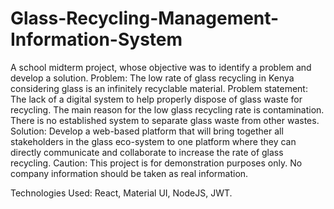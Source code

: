 # Glass-Recycling-Management-Information-System
A school midterm project, whose objective was to identify a problem and develop a solution.
Problem: The low rate of glass recycling in Kenya considering glass is an infinitely recyclable material.
Problem statement: The lack of a digital system to help properly dispose of glass waste for recycling.
The main reason for the low glass recycling rate is contamination. There is no established system to separate glass waste from other wastes.
Solution: Develop a web-based platform that will bring together all stakeholders in the glass eco-system to one platform where they can directly 
communicate and collaborate to increase the rate of glass recycling.
Caution: This project is for demonstration purposes only. No company information should be taken as real information.

Technologies Used: React, Material UI, NodeJS, JWT.
